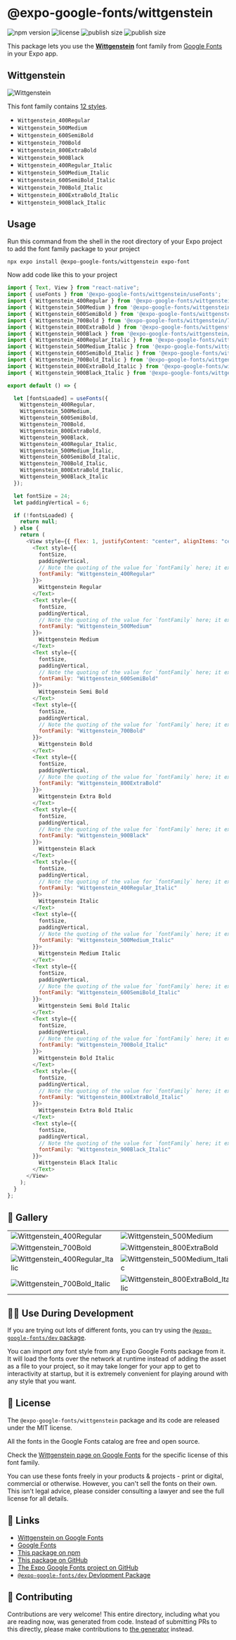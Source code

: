 # @expo-google-fonts/wittgenstein

![npm version](https://flat.badgen.net/npm/v/@expo-google-fonts/wittgenstein)
![license](https://flat.badgen.net/github/license/expo/google-fonts)
![publish size](https://flat.badgen.net/packagephobia/install/@expo-google-fonts/wittgenstein)
![publish size](https://flat.badgen.net/packagephobia/publish/@expo-google-fonts/wittgenstein)

This package lets you use the [**Wittgenstein**](https://fonts.google.com/specimen/Wittgenstein) font family from [Google Fonts](https://fonts.google.com/) in your Expo app.

## Wittgenstein

![Wittgenstein](./font-family.png)

This font family contains [12 styles](#-gallery).

- `Wittgenstein_400Regular`
- `Wittgenstein_500Medium`
- `Wittgenstein_600SemiBold`
- `Wittgenstein_700Bold`
- `Wittgenstein_800ExtraBold`
- `Wittgenstein_900Black`
- `Wittgenstein_400Regular_Italic`
- `Wittgenstein_500Medium_Italic`
- `Wittgenstein_600SemiBold_Italic`
- `Wittgenstein_700Bold_Italic`
- `Wittgenstein_800ExtraBold_Italic`
- `Wittgenstein_900Black_Italic`

## Usage

Run this command from the shell in the root directory of your Expo project to add the font family package to your project

```sh
npx expo install @expo-google-fonts/wittgenstein expo-font
```

Now add code like this to your project

```js
import { Text, View } from "react-native";
import { useFonts } from '@expo-google-fonts/wittgenstein/useFonts';
import { Wittgenstein_400Regular } from '@expo-google-fonts/wittgenstein/400Regular';
import { Wittgenstein_500Medium } from '@expo-google-fonts/wittgenstein/500Medium';
import { Wittgenstein_600SemiBold } from '@expo-google-fonts/wittgenstein/600SemiBold';
import { Wittgenstein_700Bold } from '@expo-google-fonts/wittgenstein/700Bold';
import { Wittgenstein_800ExtraBold } from '@expo-google-fonts/wittgenstein/800ExtraBold';
import { Wittgenstein_900Black } from '@expo-google-fonts/wittgenstein/900Black';
import { Wittgenstein_400Regular_Italic } from '@expo-google-fonts/wittgenstein/400Regular_Italic';
import { Wittgenstein_500Medium_Italic } from '@expo-google-fonts/wittgenstein/500Medium_Italic';
import { Wittgenstein_600SemiBold_Italic } from '@expo-google-fonts/wittgenstein/600SemiBold_Italic';
import { Wittgenstein_700Bold_Italic } from '@expo-google-fonts/wittgenstein/700Bold_Italic';
import { Wittgenstein_800ExtraBold_Italic } from '@expo-google-fonts/wittgenstein/800ExtraBold_Italic';
import { Wittgenstein_900Black_Italic } from '@expo-google-fonts/wittgenstein/900Black_Italic';

export default () => {

  let [fontsLoaded] = useFonts({
    Wittgenstein_400Regular, 
    Wittgenstein_500Medium, 
    Wittgenstein_600SemiBold, 
    Wittgenstein_700Bold, 
    Wittgenstein_800ExtraBold, 
    Wittgenstein_900Black, 
    Wittgenstein_400Regular_Italic, 
    Wittgenstein_500Medium_Italic, 
    Wittgenstein_600SemiBold_Italic, 
    Wittgenstein_700Bold_Italic, 
    Wittgenstein_800ExtraBold_Italic, 
    Wittgenstein_900Black_Italic
  });

  let fontSize = 24;
  let paddingVertical = 6;

  if (!fontsLoaded) {
    return null;
  } else {
    return (
      <View style={{ flex: 1, justifyContent: "center", alignItems: "center" }}>
        <Text style={{
          fontSize,
          paddingVertical,
          // Note the quoting of the value for `fontFamily` here; it expects a string!
          fontFamily: "Wittgenstein_400Regular"
        }}>
          Wittgenstein Regular
        </Text>
        <Text style={{
          fontSize,
          paddingVertical,
          // Note the quoting of the value for `fontFamily` here; it expects a string!
          fontFamily: "Wittgenstein_500Medium"
        }}>
          Wittgenstein Medium
        </Text>
        <Text style={{
          fontSize,
          paddingVertical,
          // Note the quoting of the value for `fontFamily` here; it expects a string!
          fontFamily: "Wittgenstein_600SemiBold"
        }}>
          Wittgenstein Semi Bold
        </Text>
        <Text style={{
          fontSize,
          paddingVertical,
          // Note the quoting of the value for `fontFamily` here; it expects a string!
          fontFamily: "Wittgenstein_700Bold"
        }}>
          Wittgenstein Bold
        </Text>
        <Text style={{
          fontSize,
          paddingVertical,
          // Note the quoting of the value for `fontFamily` here; it expects a string!
          fontFamily: "Wittgenstein_800ExtraBold"
        }}>
          Wittgenstein Extra Bold
        </Text>
        <Text style={{
          fontSize,
          paddingVertical,
          // Note the quoting of the value for `fontFamily` here; it expects a string!
          fontFamily: "Wittgenstein_900Black"
        }}>
          Wittgenstein Black
        </Text>
        <Text style={{
          fontSize,
          paddingVertical,
          // Note the quoting of the value for `fontFamily` here; it expects a string!
          fontFamily: "Wittgenstein_400Regular_Italic"
        }}>
          Wittgenstein Italic
        </Text>
        <Text style={{
          fontSize,
          paddingVertical,
          // Note the quoting of the value for `fontFamily` here; it expects a string!
          fontFamily: "Wittgenstein_500Medium_Italic"
        }}>
          Wittgenstein Medium Italic
        </Text>
        <Text style={{
          fontSize,
          paddingVertical,
          // Note the quoting of the value for `fontFamily` here; it expects a string!
          fontFamily: "Wittgenstein_600SemiBold_Italic"
        }}>
          Wittgenstein Semi Bold Italic
        </Text>
        <Text style={{
          fontSize,
          paddingVertical,
          // Note the quoting of the value for `fontFamily` here; it expects a string!
          fontFamily: "Wittgenstein_700Bold_Italic"
        }}>
          Wittgenstein Bold Italic
        </Text>
        <Text style={{
          fontSize,
          paddingVertical,
          // Note the quoting of the value for `fontFamily` here; it expects a string!
          fontFamily: "Wittgenstein_800ExtraBold_Italic"
        }}>
          Wittgenstein Extra Bold Italic
        </Text>
        <Text style={{
          fontSize,
          paddingVertical,
          // Note the quoting of the value for `fontFamily` here; it expects a string!
          fontFamily: "Wittgenstein_900Black_Italic"
        }}>
          Wittgenstein Black Italic
        </Text>
      </View>
    );
  }
};
```

## 🔡 Gallery


||||
|-|-|-|
|![Wittgenstein_400Regular](./400Regular/Wittgenstein_400Regular.ttf.png)|![Wittgenstein_500Medium](./500Medium/Wittgenstein_500Medium.ttf.png)|![Wittgenstein_600SemiBold](./600SemiBold/Wittgenstein_600SemiBold.ttf.png)||
|![Wittgenstein_700Bold](./700Bold/Wittgenstein_700Bold.ttf.png)|![Wittgenstein_800ExtraBold](./800ExtraBold/Wittgenstein_800ExtraBold.ttf.png)|![Wittgenstein_900Black](./900Black/Wittgenstein_900Black.ttf.png)||
|![Wittgenstein_400Regular_Italic](./400Regular_Italic/Wittgenstein_400Regular_Italic.ttf.png)|![Wittgenstein_500Medium_Italic](./500Medium_Italic/Wittgenstein_500Medium_Italic.ttf.png)|![Wittgenstein_600SemiBold_Italic](./600SemiBold_Italic/Wittgenstein_600SemiBold_Italic.ttf.png)||
|![Wittgenstein_700Bold_Italic](./700Bold_Italic/Wittgenstein_700Bold_Italic.ttf.png)|![Wittgenstein_800ExtraBold_Italic](./800ExtraBold_Italic/Wittgenstein_800ExtraBold_Italic.ttf.png)|![Wittgenstein_900Black_Italic](./900Black_Italic/Wittgenstein_900Black_Italic.ttf.png)||


## 👩‍💻 Use During Development

If you are trying out lots of different fonts, you can try using the [`@expo-google-fonts/dev` package](https://github.com/expo/google-fonts/tree/master/font-packages/dev#readme).

You can import _any_ font style from any Expo Google Fonts package from it. It will load the fonts over the network at runtime instead of adding the asset as a file to your project, so it may take longer for your app to get to interactivity at startup, but it is extremely convenient for playing around with any style that you want.


## 📖 License

The `@expo-google-fonts/wittgenstein` package and its code are released under the MIT license.

All the fonts in the Google Fonts catalog are free and open source.

Check the [Wittgenstein page on Google Fonts](https://fonts.google.com/specimen/Wittgenstein) for the specific license of this font family.

You can use these fonts freely in your products & projects - print or digital, commercial or otherwise. However, you can't sell the fonts on their own. This isn't legal advice, please consider consulting a lawyer and see the full license for all details.

## 🔗 Links

- [Wittgenstein on Google Fonts](https://fonts.google.com/specimen/Wittgenstein)
- [Google Fonts](https://fonts.google.com/)
- [This package on npm](https://www.npmjs.com/package/@expo-google-fonts/wittgenstein)
- [This package on GitHub](https://github.com/expo/google-fonts/tree/master/font-packages/wittgenstein)
- [The Expo Google Fonts project on GitHub](https://github.com/expo/google-fonts)
- [`@expo-google-fonts/dev` Devlopment Package](https://github.com/expo/google-fonts/tree/master/font-packages/dev)

## 🤝 Contributing

Contributions are very welcome! This entire directory, including what you are reading now, was generated from code. Instead of submitting PRs to this directly, please make contributions to [the generator](https://github.com/expo/google-fonts/tree/master/packages/generator) instead.
